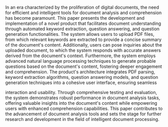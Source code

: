 In an era characterized by the proliferation of digital documents, the need for efficient and intelligent tools for document analysis and comprehension has become paramount. This paper presents the development and implementation of a novel product that facilitates document understanding through automated keyword extraction, question answering, and question generation functionalities. The system allows users to upload PDF files, from which relevant keywords are extracted to provide a concise summary of the document's content. Additionally, users can pose inquiries about the uploaded document, to which the system responds with accurate answers derived from the document's context. Furthermore, the system employs advanced natural language processing techniques to generate probable questions based on the document's content, fostering deeper engagement and comprehension. The product's architecture integrates PDF parsing, keyword extraction algorithms, question answering models, and question generation techniques into a cohesive user interface, ensuring seamless 

interaction and usability. Through comprehensive testing and evaluation, the system demonstrates robust performance in document analysis tasks, offering valuable insights into the document's content while empowering users with enhanced comprehension capabilities. This paper contributes to the advancement of document analysis tools and sets the stage for further research and development in the field of intelligent document processing.

